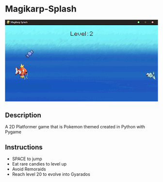 # Magikarp-Splash
![](/assets/gameplay.png)

## Description
A 2D Platformer game that is Pokemon themed created in Python with Pygame

## Instructions
- SPACE to jump
- Eat rare candies to level up
- Avoid Remoraids
- Reach level 20 to evolve into Gyarados
